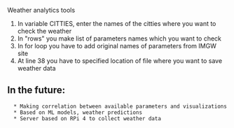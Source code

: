 Weather analytics tools 

1) In variable CITTIES, enter the names of the citties where you want to check the weather
2) In "rows" you make list of  parameters names which you want to check 
3) In for loop you have to add original names of parameters from IMGW site 
4) At line 38 you have to specified location of file where you want to save weather data 









## In the future:
      * Making correlation between available parameters and visualizations 
      * Based on ML models, weather predictions 
      * Server based on RPi 4 to collect weather data
      
      

